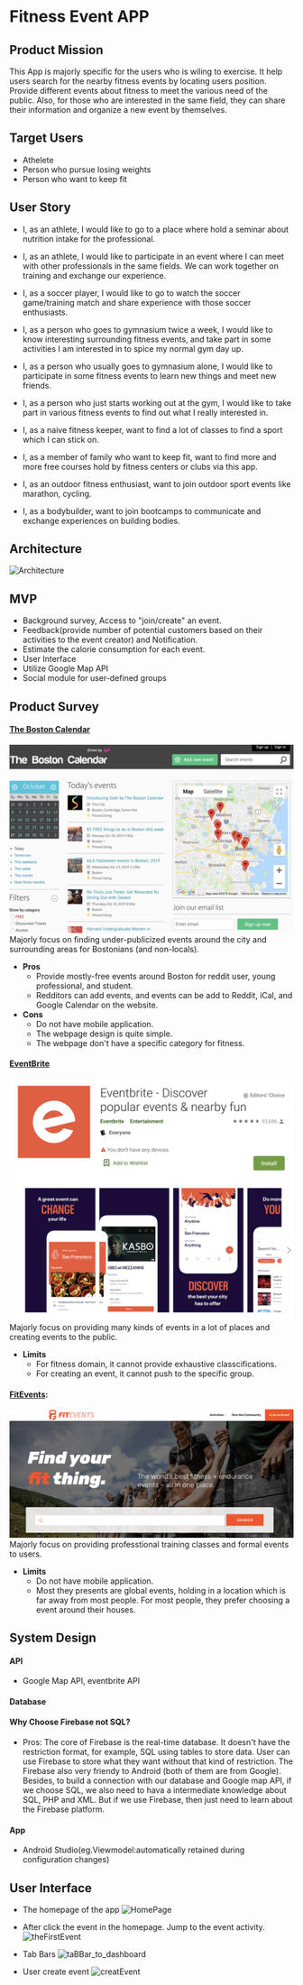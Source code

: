 # Fitness Event APP

## Product Mission
This App is majorly specific for the users who is wiling to exercise. It help users search for the nearby fitness events by locating users position. Provide different events about fitness to meet the various need of the public. Also, for those who are interested in the same field, they can share their information and organize a new event by themselves.

## Target Users
* Athelete
* Person who pursue losing weights
* Person who want to keep fit

## User Story
* I, as an athlete, I would like to go to a place where hold a seminar about nutrition intake for the professional.

* I, as an athlete, I would like to participate in an event where I can meet with other professionals in the same fields. We can work together on training and exchange our experience. 

* I, as a soccer player, I would like to go to watch the soccer game/training match and share experience with those soccer enthusiasts.

* I, as a person who goes to gymnasium twice a week, I would like to know interesting surrounding fitness events, and take part in some activities I am interested in to spice my normal gym day up.

* I, as a person who usually goes to gymnasium alone, I would like to participate in some fitness events to learn new things and meet new friends.

* I, as a person who just starts working out at the gym, I would like to take part in various fitness events to find out what I really interested in.

* I, as a naive fitness keeper, want to find a lot of classes to find a sport which I can stick on.

* I, as a member of family who want to keep fit, want to find more and more free courses hold by fitness centers or clubs via this app.

* I, as an outdoor fitness enthusiast, want to join outdoor sport events like marathon, cycling.

* I, as a bodybuilder, want to join bootcamps to communicate and exchange experiences on building bodies.

## Architecture
![Architecture](https://github.com/Fitness-Event-APP/Fitness/raw/master/img/Architecture.png)


## MVP
* Background survey, Access to "join/create" an event.
* Feedback(provide number of potential customers based on their activities to the event creator) and Notification.
* Estimate the calorie consumption for each event.
* User Interface
* Utilize Google Map API
* Social module for user-defined groups

## Product Survey
#### [The Boston Calendar](https://www.thebostoncalendar.com/)
![TheBostonCalendar](img/TheBostonCalendar.png)
Majorly focus on finding under-publicized events around the city and surrounding areas for Bostonians (and non-locals).
* <strong> Pros </strong>
  * Provide mostly-free events around Boston for reddit user, young professional, and student.
  * Redditors can add events, and events can be add to Reddit, iCal, and Google Calendar on the website.
* <strong> Cons </strong>
  * Do not have mobile application.
  * The webpage design is quite simple.
  * The webpage don't have a specific category for fitness.

#### [EventBrite](https://www.eventbrite.com/d/ma--boston/events/)
![eventbrite](img/eventbrite.png)
Majorly focus on providing many kinds of events in a lot of places and creating events to the public.

* <strong> Limits </strong>
  * For fitness domain, it cannot provide exhaustive classcifications.
  * For creating an event, it cannot push to the specific group.

#### [FitEvents](https://fitevents.com/): 
![fitevents](img/fitevents.png)
Majorly focus on providing professtional training classes and formal events to users. 

* <strong> Limits </strong>
  * Do not have mobile application.
  * Most they presents are global events, holding in a location which is far away from most people. For most people, they prefer choosing a event around their houses. 

## System Design

#### API
* Google Map API, eventbrite API

#### Database

#### Why Choose Firebase not SQL? 
* Pros: The core of Firebase is the real-time database. It doesn't have the restriction format, for example, SQL using tables to store data. User can use Firebase to store what they want without that kind of restriction. The Firebase also very friendy to Android (both of them are from Google). Besides, to build a connection with our database and Google map API, if we choose SQL, we also need to hava a intermediate knowledge about SQL, PHP and XML. But if we use Firebase, then just need to learn about the Firebase platform. 

#### App
* Android Studio(eg.Viewmodel:automatically retained during configuration changes)

## User Interface
* The homepage of the app
![HomePage](https://github.com/Fitness-Event-APP/Fitness/raw/master/img/HomePage.png)

* After click the event in the homepage. Jump to the event activity.
![theFirstEvent](https://github.com/Fitness-Event-APP/Fitness/raw/master/img/theFirstEvent.png)

* Tab Bars
![taBBar_to_dashboard](https://github.com/Fitness-Event-APP/Fitness/raw/master/img/taBBar_to_dashboard.png)

* User create event
![creatEvent](https://github.com/Fitness-Event-APP/Fitness/raw/master/img/creatEvent.png)
